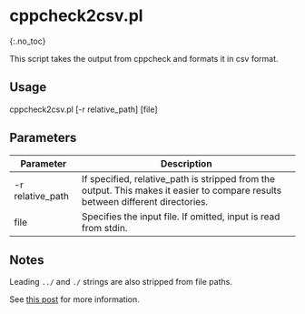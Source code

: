# cppcheck2csv.pl
{:.no_toc}

This script takes the output from cppcheck and formats it in csv format.

## Usage
cppcheck2csv.pl [-r relative_path] [file]

## Parameters

Parameter | Description
--- | ---
-r relative_path | If specified, relative_path is stripped from the output.  This makes it easier to compare results between different directories.
file | Specifies the input file.  If omitted, input is read from stdin.

## Notes
Leading `../` and `./` strings are also stripped from file paths.

See [this post](/blog/2016/04/07/mo-static) for more information.
